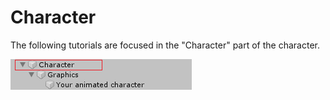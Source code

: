 # Character

The following tutorials are focused in the "Character" part of the character.

![](../../.gitbook/assets/imagen%20%287%29%20%281%29.png)



